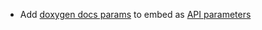 * Add [doxygen docs params](snippets/doxygen#extract-comment-parameters) to embed as [API parameters](snippets/api-parameters)